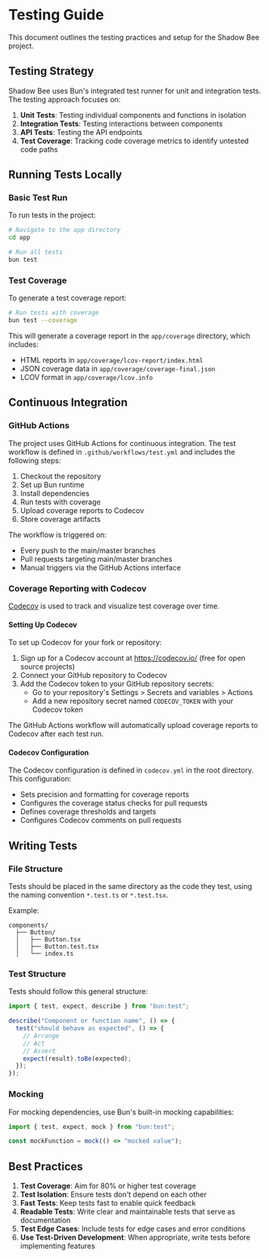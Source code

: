 # Testing Guide

This document outlines the testing practices and setup for the Shadow Bee project.

## Testing Strategy

Shadow Bee uses Bun's integrated test runner for unit and integration tests. The testing approach focuses on:

1. **Unit Tests**: Testing individual components and functions in isolation
2. **Integration Tests**: Testing interactions between components
3. **API Tests**: Testing the API endpoints
4. **Test Coverage**: Tracking code coverage metrics to identify untested code paths

## Running Tests Locally

### Basic Test Run

To run tests in the project:

```bash
# Navigate to the app directory
cd app

# Run all tests
bun test
```

### Test Coverage

To generate a test coverage report:

```bash
# Run tests with coverage
bun test --coverage
```

This will generate a coverage report in the `app/coverage` directory, which includes:
- HTML reports in `app/coverage/lcov-report/index.html`
- JSON coverage data in `app/coverage/coverage-final.json`
- LCOV format in `app/coverage/lcov.info`

## Continuous Integration

### GitHub Actions

The project uses GitHub Actions for continuous integration. The test workflow is defined in `.github/workflows/test.yml` and includes the following steps:

1. Checkout the repository
2. Set up Bun runtime
3. Install dependencies
4. Run tests with coverage
5. Upload coverage reports to Codecov
6. Store coverage artifacts

The workflow is triggered on:
- Every push to the main/master branches
- Pull requests targeting main/master branches
- Manual triggers via the GitHub Actions interface

### Coverage Reporting with Codecov

[Codecov](https://codecov.io) is used to track and visualize test coverage over time.

#### Setting Up Codecov

To set up Codecov for your fork or repository:

1. Sign up for a Codecov account at https://codecov.io/ (free for open source projects)
2. Connect your GitHub repository to Codecov
3. Add the Codecov token to your GitHub repository secrets:
   - Go to your repository's Settings > Secrets and variables > Actions
   - Add a new repository secret named `CODECOV_TOKEN` with your Codecov token

The GitHub Actions workflow will automatically upload coverage reports to Codecov after each test run.

#### Codecov Configuration

The Codecov configuration is defined in `codecov.yml` in the root directory. This configuration:
- Sets precision and formatting for coverage reports
- Configures the coverage status checks for pull requests
- Defines coverage thresholds and targets
- Configures Codecov comments on pull requests

## Writing Tests

### File Structure

Tests should be placed in the same directory as the code they test, using the naming convention `*.test.ts` or `*.test.tsx`.

Example:
```
components/
  ├── Button/
  │   ├── Button.tsx
  │   ├── Button.test.tsx
  │   └── index.ts
```

### Test Structure

Tests should follow this general structure:

```typescript
import { test, expect, describe } from "bun:test";

describe("Component or function name", () => {
  test("should behave as expected", () => {
    // Arrange
    // Act
    // Assert
    expect(result).toBe(expected);
  });
});
```

### Mocking

For mocking dependencies, use Bun's built-in mocking capabilities:

```typescript
import { test, expect, mock } from "bun:test";

const mockFunction = mock(() => "mocked value");
```

## Best Practices

1. **Test Coverage**: Aim for 80% or higher test coverage
2. **Test Isolation**: Ensure tests don't depend on each other
3. **Fast Tests**: Keep tests fast to enable quick feedback
4. **Readable Tests**: Write clear and maintainable tests that serve as documentation
5. **Test Edge Cases**: Include tests for edge cases and error conditions
6. **Use Test-Driven Development**: When appropriate, write tests before implementing features 
